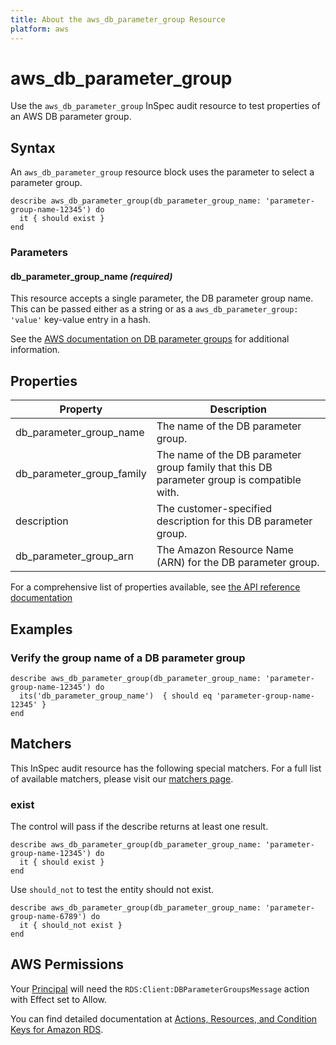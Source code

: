 ```yaml
---
title: About the aws_db_parameter_group Resource
platform: aws
---
```


# aws\_db\_parameter\_group

Use the `aws_db_parameter_group` InSpec audit resource to test properties of an AWS DB parameter group.

## Syntax

An `aws_db_parameter_group` resource block uses the parameter to select a parameter group.

    describe aws_db_parameter_group(db_parameter_group_name: 'parameter-group-name-12345') do
      it { should exist }
    end

### Parameters

#### db\_parameter\_group\_name _(required)_

This resource accepts a single parameter, the DB parameter group name. This can be passed either as a string or as a `aws_db_parameter_group: 'value'` key-value entry in a hash.

See the [AWS documentation on DB parameter groups](https://docs.aws.amazon.com/AWSCloudFormation/latest/UserGuide/aws-properties-rds-dbparametergroup.html) for additional information.

## Properties

|Property                         | Description|
| ---                             | --- |
|db\_parameter\_group\_name       | The name of the DB parameter group. |
|db\_parameter\_group\_family     | The name of the DB parameter group family that this DB parameter group is compatible with. |
|description                      | The customer-specified description for this DB parameter group. |
|db\_parameter\_group\_arn        | The Amazon Resource Name (ARN) for the DB parameter group. |

For a comprehensive list of properties available, see [the API reference documentation](https://docs.aws.amazon.com/AmazonRDS/latest/APIReference/API_DBParameterGroup.html)

## Examples

### Verify the group name of a DB parameter group

    describe aws_db_parameter_group(db_parameter_group_name: 'parameter-group-name-12345') do
      its('db_parameter_group_name')  { should eq 'parameter-group-name-12345' }
    end

## Matchers

This InSpec audit resource has the following special matchers. For a full list of available matchers, please visit our [matchers page](https://www.inspec.io/docs/reference/matchers/).

### exist

The control will pass if the describe returns at least one result.

    describe aws_db_parameter_group(db_parameter_group_name: 'parameter-group-name-12345') do
      it { should exist }
    end

Use `should_not` to test the entity should not exist.

    describe aws_db_parameter_group(db_parameter_group_name: 'parameter-group-name-6789') do
      it { should_not exist }
    end

## AWS Permissions

Your [Principal](https://docs.aws.amazon.com/IAM/latest/UserGuide/intro-structure.html#intro-structure-principal) will need the `RDS:Client:DBParameterGroupsMessage` action with Effect set to Allow.

You can find detailed documentation at [Actions, Resources, and Condition Keys for Amazon RDS](https://docs.aws.amazon.com/IAM/latest/UserGuide/list_amazonrds.html).
